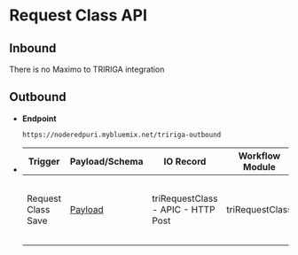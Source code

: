 # Request Class API


## Inbound

There is no Maximo to TRIRIGA integration

## Outbound

- **Endpoint**
  ```
  https://noderedpuri.mybluemix.net/tririga-outbound
  ```
  
- Trigger | Payload/Schema |IO Record | Workflow Module | Workflow Name 
  ---|---|---|---|---
  Request Class Save | [Payload](/docs/Payload_OUT_Save_RequestClass.json) | triRequestClass - APIC - HTTP Post | triRequestClass | triRequestClass - triSave - Send Outbound using Integration Object 
  
